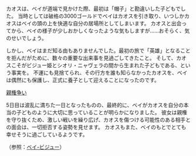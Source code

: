 <!-- title: カオスのカオス -->
<!-- relationship: Family -->

カオスは、ベイが道端で見かけた際、最初は「帽子」と勘違いした子どもでした。
当時としては破格の3000ゴールドでベイはカオスを引き取り、いつしかカオスはベイの頭の上を快適な自分の居場所としてしまいます。
カオスと出会ってから、ベイの様子が少しおかしくなったような気もしますが……おそらく、気のせいでしょう。

しかし、ベイはまだ知る由もありませんでした。最初の旅で「英雄」となることを拒んだがために、数々の重要な出来事を見過ごしてきたこと。
そして、カオスこそがビジュー姫とシオリ・ニャヴェラの間から生まれた子どもである、という事実を。
不運にも見捨てられ、その行方を誰も知らなかったカオスを、ベイは偶然にも保護し、正式に養子として迎えることになったのです。

[親権争い](#embed:https://youtu.be/L7rBGepFrXA?t=11850)

5日目は波乱に満ちた一日となったものの、最終的に、ベイがカオスを自分の本当の子どものように大切に思っていることが明らかになりました。
彼女は親権を守り抜くため、激しい戦いを繰り広げ、カオスを傷つける可能性のある相手との面会は、一切拒否する姿勢を見せます。
カオスもまた、ベイのもとでとても幸せそうに過ごしているようです。

（参照：[ベイ-ビジュー](#edge:bae-bijou)）